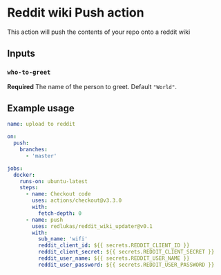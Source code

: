 # Reddit wiki Push action

This action will push the contents of your repo onto a reddit wiki
## Inputs

### `who-to-greet`

**Required** The name of the person to greet. Default `"World"`.


## Example usage

```yaml
name: upload to reddit

on:
  push:
    branches:
      - 'master'

jobs:
  docker:
    runs-on: ubuntu-latest
    steps:
      - name: Checkout code
        uses: actions/checkout@v3.3.0
        with:
          fetch-depth: 0
      - name: push
        uses: redlukas/reddit_wiki_updater@v0.1
        with:
          sub_name: 'wifi'
          reddit_client_id: ${{ secrets.REDDIT_CLIENT_ID }}
          reddit_client_secret: ${{ secrets.REDDIT_CLIENT_SECRET }}
          reddit_user_name: ${{ secrets.REDDIT_USER_NAME }}
          reddit_user_password: ${{ secrets.REDDIT_USER_PASSWORD }}
```